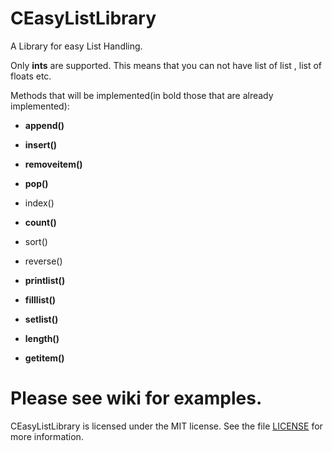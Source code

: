 CEasyListLibrary
===================

A Library for easy List Handling.

Only **ints** are supported. This means that you can not have list of list , list of floats etc.

Methods that will be implemented(in bold those that are already implemented):

 + **append()**
 
 + **insert()**
 
 + **removeitem()**
 
 + **pop()**
 
 + index()
 
 + **count()**
 
 + sort()
 
 + reverse()

 + **printlist()**

 + **filllist()**

 + **setlist()**

 + **length()**

 + **getitem()**

Please see wiki for examples.
=


CEasyListLibrary is licensed under the MIT license. See the file
[LICENSE](https://github.com/smekesis/word2ipa/blob/master/LICENSE) for more information.
